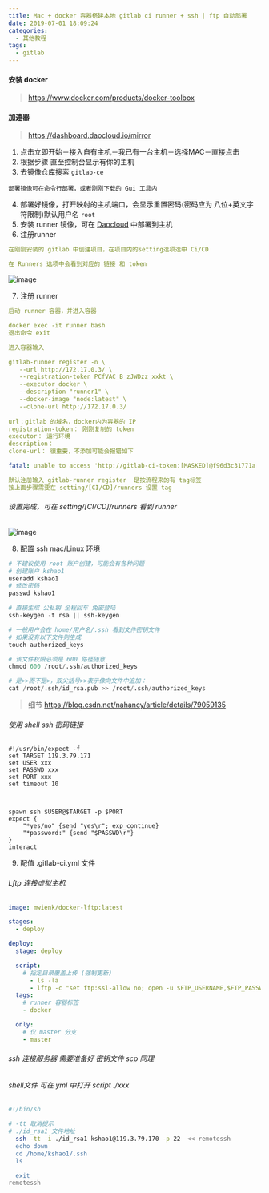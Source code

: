 ```yaml
---
title: Mac + docker 容器搭建本地 gitlab ci runner + ssh | ftp 自动部署
date: 2019-07-01 18:09:24
categories:
  - 其他教程
tags:
  - gitlab
---
```

#### 安装 docker
> https://www.docker.com/products/docker-toolbox
#### 加速器
> https://dashboard.daocloud.io/mirror

1. 点击立即开始－接入自有主机－我已有一台主机－选择MAC－直接点击
2. 根据步骤 直至控制台显示有你的主机
3. 去镜像仓库搜索 `gitlab-ce`

```
部署镜像可在命令行部署，或者刚刚下载的 Gui 工具内
```
4. 部署好镜像，打开映射的主机端口，会显示重置密码(密码应为 八位+英文字符限制)默认用户名 `root`
5. 安装 runner 镜像，可在 [Daocloud](https://dashboard.daocloud.io/) 中部署到主机
6. 注册runner

```yml
在刚刚安装的 gitlab 中创建项目，在项目内的setting选项选中 Ci/CD

在 Runners 选项中会看到对应的 链接 和 token
```
![image](https://i.loli.net/2019/07/01/5d197ecc3e59810455.png)

7. 注册 runner

```yml
启动 runner 容器，并进入容器

docker exec -it runner bash
退出命令 exit

进入容器输入

gitlab-runner register -n \
   --url http://172.17.0.3/ \
   --registration-token PCfVAC_B_zJWDzz_xxkt \
   --executor docker \
   --description "runner1" \
   --docker-image "node:latest" \
   --clone-url http://172.17.0.3/ 
   
url：gitlab 的域名，docker内为容器的 IP
registration-token： 刚刚复制的 token
executor： 运行环境
description：
clone-url： 很重要，不添加可能会报错如下

fatal: unable to access 'http://gitlab-ci-token:[MASKED]@f96d3c31771a

默认注册输入 gitlab-runner register  是按流程来的有 tag标签
按上面步骤需要在 setting/[CI/CD]/runners 设置 tag
```
###### 设置完成，可在  setting/[CI/CD]/runners 看到 runner
![image](https://img-blog.csdn.net/20170515161632358?watermark/2/text/aHR0cDovL2Jsb2cuY3Nkbi5uZXQvYWl4aWFveWFuZzE2OA==/font/5a6L5L2T/fontsize/400/fill/I0JBQkFCMA==/dissolve/70/gravity/SouthEast)

8. 配置 ssh mac/Linux 环境

```Python
# 不建议使用 root 账户创建，可能会有各种问题
# 创建账户 kshao1
useradd kshao1
# 修改密码
passwd kshao1

# 直接生成 公私钥 全程回车 免密登陆
ssh-keygen -t rsa || ssh-keygen

# 一般用户会在 home/用户名/.ssh 看到文件密钥文件
# 如果没有以下文件则生成
touch authorized_keys

# 该文件权限必须是 600 路径随意
chmod 600 /root/.ssh/authorized_keys

# 是>>而不是>，双尖括号>>表示像向文件中追加：
cat /root/.ssh/id_rsa.pub >> /root/.ssh/authorized_keys
```
> 细节 https://blog.csdn.net/nahancy/article/details/79059135

###### 使用 shell ssh 密码链接

```
#!/usr/bin/expect -f
set TARGET 119.3.79.171
set USER xxx
set PASSWD xxx
set PORT xxx
set timeout 10



spawn ssh $USER@$TARGET -p $PORT
expect {
    "*yes/no" {send "yes\r"; exp_continue}
    "*password:" {send "$PASSWD\r"}
}
interact
```

9. 配值 .gitlab-ci.yml 文件
###### Lftp 连接虚拟主机
```yml
image: mwienk/docker-lftp:latest

stages:
  - deploy

deploy:
  stage: deploy

  script:
    # 指定目录覆盖上传 (强制更新)
      - ls -la
      - lftp -c "set ftp:ssl-allow no; open -u $FTP_USERNAME,$FTP_PASSWORD $FTP_HOST -p $port;mirror -RLv ./public /gmlh97ux/wwwroot --ignore-time --transfer-all --parallel=50 --exclude-glob .git* --exclude .git/"
  tags:
    # runner 容器标签
    - docker

  only:
    # 仅 master 分支
    - master

```
###### ssh 连接服务器 需要准备好 密钥文件 scp 同理
###### shell文件 可在 yml 中打开 script ./xxx
```bash
#!/bin/sh

# -tt 取消提示
# ./id_rsa1 文件地址
  ssh -tt -i ./id_rsa1 kshao1@119.3.79.170 -p 22  << remotessh
  echo down
  cd /home/kshao1/.ssh
  ls

  exit
remotessh

```
